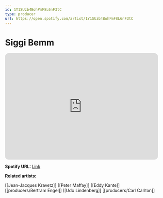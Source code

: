 ```yaml
---
id: 1Y1SUzb4BohPmF8L6nF3tC
type: producer
url: https://open.spotify.com/artist/1Y1SUzb4BohPmF8L6nF3tC
---
```

# Siggi Bemm

<iframe style="border-radius:12px" src="https://open.spotify.com/embed/artist/1Y1SUzb4BohPmF8L6nF3tC" width="100%" height="352" frameBorder="0" allowfullscreen="" allow="autoplay; clipboard-write; encrypted-media; fullscreen; picture-in-picture" loading="lazy"></iframe>

**Spotify URL:** [Link](https://open.spotify.com/artist/1Y1SUzb4BohPmF8L6nF3tC)

**Related artists:**

[[Jean-Jacques Kravetz]]
[[Peter Maffay]]
[[Eddy Kante]]
[[producers/Bertram Engel]]
[[Udo Lindenberg]]
[[producers/Carl Carlton]]
